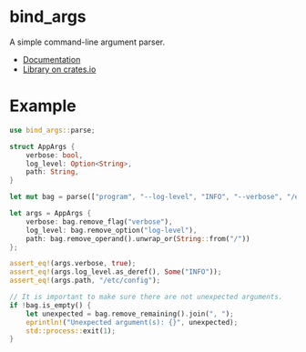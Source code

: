 # bind_args

A simple command-line argument parser.

- [Documentation](https://docs.rs/bind-args/)
- [Library on crates.io](https://crates.io/crates/bind-args)

# Example

```rust
use bind_args::parse;

struct AppArgs {
    verbose: bool,
    log_level: Option<String>,
    path: String,
}

let mut bag = parse(["program", "--log-level", "INFO", "--verbose", "/etc/config"]).unwrap();

let args = AppArgs {
    verbose: bag.remove_flag("verbose"),
    log_level: bag.remove_option("log-level"),
    path: bag.remove_operand().unwrap_or(String::from("/"))
};

assert_eq!(args.verbose, true);
assert_eq!(args.log_level.as_deref(), Some("INFO"));
assert_eq!(args.path, "/etc/config");

// It is important to make sure there are not unexpected arguments.
if !bag.is_empty() {
    let unexpected = bag.remove_remaining().join(", ");
    eprintln!("Unexpected argument(s): {}", unexpected);
    std::process::exit(1);
}
```
